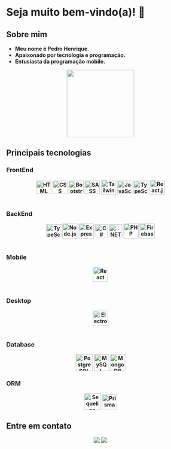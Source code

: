 # Seja muito bem-vindo(a)! 👋

<div>
  <h2>Sobre mim</h2>
  <ul>
    <li><b>Meu nome é Pedro Henrique</b>.</li>
  	<li><b>Apaixonado por <b>tecnologia e programação</b>.</li>
  	<li><b>Entusiasta da programação mobile.</b></li>
  </ul>
</div>

<div align="center">
  <a href="https://github.com/phms07">
    <img height="180em" src="https://github-readme-stats.vercel.app/api/top-langs/?username=phms02&layout=compact&langs_count=6&theme=github_dark"/>
  </a>
</div>

<div>
    <h2>Principais tecnologias</h2>
    <h3>FrontEnd</h3>
    <div align="center">
      <img alt="HTML" height="35" width="40" align="center" src="https://skillicons.dev/icons?i=html">
      <img alt="CSS" height="35" width="40" align="center" src="https://skillicons.dev/icons?i=css">
      <img alt="Bootstrap" height="35" width="40" align="center" src="https://skillicons.dev/icons?i=bootstrap">
      <img alt="SASS" height="35" width="40" align="center" src="https://skillicons.dev/icons?i=sass">
      <img alt="Tailwind CSS" height="40" width="40" align="center" src="https://skillicons.dev/icons?i=tailwind">
      <img alt="JavaScript" height="35" width="40" align="center" src="https://skillicons.dev/icons?i=js">
      <img alt="TypeScript" height="35" width="40" align="center" src="https://skillicons.dev/icons?i=ts">
      <img alt="React.js" height="40" width="40" align="center" src="https://skillicons.dev/icons?i=react">
    </div>
    <br>
    <h3>BackEnd</h3>
    <div align="center">
      <img alt="TypeScript" height="35" width="40" align="center" src="https://skillicons.dev/icons?i=ts">
      <img alt="Node.js" height="40" width="40" align="center" src="https://skillicons.dev/icons?i=nodejs">
      <img alt="Express" height="40" width="40" align="center" src="https://skillicons.dev/icons?i=express">
      <img alt="C#" height="35" width="35" align="center" src="https://skillicons.dev/icons?i=cs">
      <img alt=".NET" height="35" width="35" align="center" src="https://skillicons.dev/icons?i=dotnet">
      <img alt="PHP" height="40" width="40" align="center" src="https://skillicons.dev/icons?i=php">
      <img alt="Firebase" height="40" width="40" align="center" src="https://skillicons.dev/icons?i=firebase">
    </div>
    <br>
    <h3>Mobile</h3>
    <div align="center">
      <img alt="React Native" height="40" width="40" align="center" src="https://skillicons.dev/icons?i=react">
    </div>
    <br>
    <h3>Desktop</h3>
    <div align="center">
      <img alt="Electrons.js" height="40" width="40" align="center" src="https://skillicons.dev/icons?i=electron">
    </div>
    <br>
    <h3>Database</h3>
    <div align="center">
      <img alt="PostgreSQL" height="45" width="45" align="center" src="https://skillicons.dev/icons?i=postgresql">
      <img alt="MySQL" height="45" width="40" align="center" src="https://skillicons.dev/icons?i=mysql">
      <img alt="MongoDB" height="45" width="40" align="center" src="https://skillicons.dev/icons?i=mongodb">
    </div>
    <h3>ORM</h3>
    <div align="center">
      <img alt="Sequelize" height="45" width="45" align="center" src="https://skillicons.dev/icons?i=sequelize">
      <img alt="Prisma" height="40" width="40" align="center" src="https://skillicons.dev/icons?i=prisma">
    </div>
</div>

<h2>Entre em contato</h2>
<div align="center">
    <a href="mailto:pedromequelim@gmail.com"><img src="https://img.shields.io/badge/-Gmail-%23333?style=for-the-badge&logo=gmail&logoColor=white" target="_blank"></a>
    <a href="https://www.linkedin.com/in/pedro-mequelim/" target="_blank"><img src="https://img.shields.io/badge/-LinkedIn-%230077B5?style=for-the-badge&logo=linkedin&logoColor=white" target="_blank"></a>
</div>
